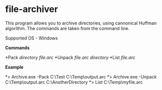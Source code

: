 # file-archiver

This program allows you to archive directories, using cannonical Huffman algorithm.
The commands are taken from the command line.

Supported OS - Windows

**Commands**

*Pack *directory* *file.arc*
*Unpack *file.arc* *directory*
*List *file.arc*

**Example**

*> Archive.exe -Pack C:\Test C:\Temp\output.arc
*> Archive.exe -Unpack C:\Temp\output.arc C:\AnotherDirectory
*> List C:\Temp\myfile.arc



